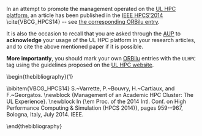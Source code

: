 In an attempt to promote the management operated on the [UL HPC platform](http://hpc.uni.lu), an article has been published in the [IEEE HPCS'2014](http://hpcs2014.cisedu.info/) \cite{VBCG_HPCS14} -- see [the corresponding ORBilu entry](http://hdl.handle.net/10993/16622).

It is also the occasion to recall that you are asked through the [AUP](https://hpc.uni.lu/users/AUP.html) to **acknowledge** your usage of the UL HPC platform in your research articles, and to cite the above mentioned paper if it is  possible.

**More importantly**, you should mark your own [ORBilu](http://orbilu.uni.lu/) entries with the `ULHPC` tag using the guidelines proposed on the [UL HPC website](https://hpc.uni.lu/about/publis.html#acknowledgement-banner-and-orbilu-instructions).


\begin{thebibliography}{1}

\bibitem{VBCG_HPCS14}
S.~Varrette, P.~Bouvry, H.~Cartiaux, and F.~Georgatos.
\newblock {Management of an Academic HPC Cluster: The UL Experience}.
\newblock In {\em Proc. of the 2014 Intl. Conf. on High Performance Computing
  \& Simulation (HPCS 2014)}, pages 959--967, Bologna, Italy, July 2014. IEEE.

\end{thebibliography}
